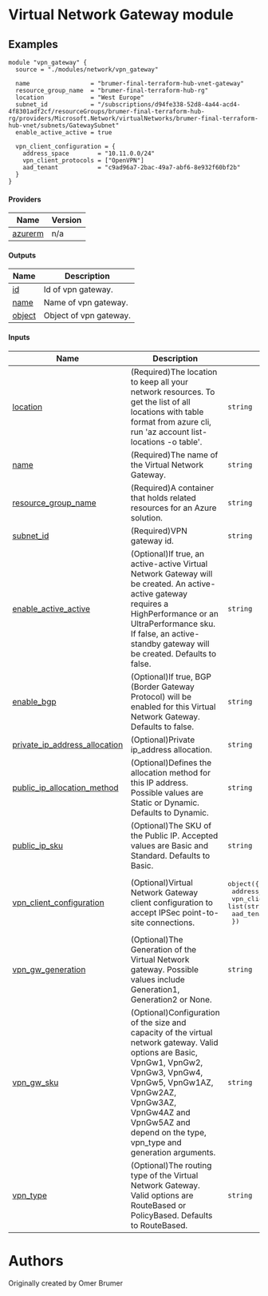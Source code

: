 <!-- BEGIN_TF_DOCS -->

# Virtual Network Gateway module

## Examples
```hcl
module "vpn_gateway" {
  source = "./modules/network/vpn_gateway"

  name                 = "brumer-final-terraform-hub-vnet-gateway"
  resource_group_name  = "brumer-final-terraform-hub-rg"
  location             = "West Europe"
  subnet_id            = "/subscriptions/d94fe338-52d8-4a44-acd4-4f8301adf2cf/resourceGroups/brumer-final-terraform-hub-rg/providers/Microsoft.Network/virtualNetworks/brumer-final-terraform-hub-vnet/subnets/GatewaySubnet"
  enable_active_active = true

  vpn_client_configuration = {
    address_space        = "10.11.0.0/24"
    vpn_client_protocols = ["OpenVPN"]
    aad_tenant           = "c9ad96a7-2bac-49a7-abf6-8e932f60bf2b"
  }
}
```

#### Providers

| Name | Version |
|------|---------|
| <a name="provider_azurerm"></a> [azurerm](#provider\_azurerm) | n/a |

#### Outputs

| Name | Description |
|------|-------------|
| <a name="output_id"></a> [id](#output\_id) | Id of vpn gateway. |
| <a name="output_name"></a> [name](#output\_name) | Name of vpn gateway. |
| <a name="output_object"></a> [object](#output\_object) | Object of vpn gateway. |

#### Inputs

| Name | Description | Type | Default | Required |
|------|-------------|------|---------|:--------:|
| <a name="input_location"></a> [location](#input\_location) | (Required)The location to keep all your network resources. To get the list of all locations with table format from azure cli, run 'az account list-locations -o table'. | `string` | n/a | yes |
| <a name="input_name"></a> [name](#input\_name) | (Required)The name of the Virtual Network Gateway. | `string` | n/a | yes |
| <a name="input_resource_group_name"></a> [resource\_group\_name](#input\_resource\_group\_name) | (Required)A container that holds related resources for an Azure solution. | `string` | n/a | yes |
| <a name="input_subnet_id"></a> [subnet\_id](#input\_subnet\_id) | (Required)VPN gateway id. | `string` | n/a | yes |
| <a name="input_enable_active_active"></a> [enable\_active\_active](#input\_enable\_active\_active) | (Optional)If true, an active-active Virtual Network Gateway will be created. An active-active gateway requires a HighPerformance or an UltraPerformance sku. If false, an active-standby gateway will be created. Defaults to false. | `string` | `false` | no |
| <a name="input_enable_bgp"></a> [enable\_bgp](#input\_enable\_bgp) | (Optional)If true, BGP (Border Gateway Protocol) will be enabled for this Virtual Network Gateway. Defaults to false. | `string` | `false` | no |
| <a name="input_private_ip_address_allocation"></a> [private\_ip\_address\_allocation](#input\_private\_ip\_address\_allocation) | (Optional)Private ip\_address allocation. | `string` | `"Dynamic"` | no |
| <a name="input_public_ip_allocation_method"></a> [public\_ip\_allocation\_method](#input\_public\_ip\_allocation\_method) | (Optional)Defines the allocation method for this IP address. Possible values are Static or Dynamic. Defaults to Dynamic. | `string` | `"Dynamic"` | no |
| <a name="input_public_ip_sku"></a> [public\_ip\_sku](#input\_public\_ip\_sku) | (Optional)The SKU of the Public IP. Accepted values are Basic and Standard. Defaults to Basic. | `string` | `"Basic"` | no |
| <a name="input_vpn_client_configuration"></a> [vpn\_client\_configuration](#input\_vpn\_client\_configuration) | (Optional)Virtual Network Gateway client configuration to accept IPSec point-to-site connections. | <pre>object({<br>    address_space        = string,<br>    vpn_client_protocols = list(string),<br>    aad_tenant           = string<br>  })</pre> | `null` | no |
| <a name="input_vpn_gw_generation"></a> [vpn\_gw\_generation](#input\_vpn\_gw\_generation) | (Optional)The Generation of the Virtual Network gateway. Possible values include Generation1, Generation2 or None. | `string` | `"Generation1"` | no |
| <a name="input_vpn_gw_sku"></a> [vpn\_gw\_sku](#input\_vpn\_gw\_sku) | (Optional)Configuration of the size and capacity of the virtual network gateway. Valid options are Basic, VpnGw1, VpnGw2, VpnGw3, VpnGw4, VpnGw5, VpnGw1AZ, VpnGw2AZ, VpnGw3AZ, VpnGw4AZ and VpnGw5AZ and depend on the type, vpn\_type and generation arguments. | `string` | `"VpnGw2"` | no |
| <a name="input_vpn_type"></a> [vpn\_type](#input\_vpn\_type) | (Optional)The routing type of the Virtual Network Gateway. Valid options are RouteBased or PolicyBased. Defaults to RouteBased. | `string` | `"RouteBased"` | no |



# Authors
Originally created by Omer Brumer
<!-- END_TF_DOCS -->